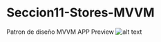 # Seccion11-Stores-MVVM
Patron de diseño MVVM
APP Preview
![alt text](https://github.com/DavidGlezQ/Seccion9-Stores/blob/main/MVVM1.png?raw=true)
